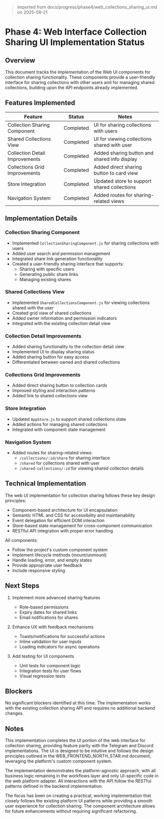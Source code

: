 > Imported from docs/progress/phase4/web_collections_sharing_ui.md on 2025-08-21

# Phase 4: Web Interface Collection Sharing UI Implementation Status

## Overview

This document tracks the implementation of the Web UI components for collection sharing functionality. These components provide a user-friendly interface for sharing collections with other users and for managing shared collections, building upon the API endpoints already implemented.

## Features Implemented

| Feature                         | Status    | Notes                                       |
|---------------------------------|-----------|---------------------------------------------|
| Collection Sharing Component    | Completed | UI for sharing collections with users       |
| Shared Collections View         | Completed | UI for viewing collections shared with user |
| Collection Detail Improvements  | Completed | Added sharing button and shared info display|
| Collections Grid Improvements   | Completed | Added direct sharing button to card view    |
| Store Integration               | Completed | Updated store to support shared collections |
| Navigation System               | Completed | Added routes for sharing-related views      |

## Implementation Details

### Collection Sharing Component
- Implemented `CollectionSharingComponent.js` for sharing collections with users
- Added user search and permission management
- Integrated share link generation functionality
- Created a user-friendly sharing interface that supports:
  - Sharing with specific users
  - Generating public share links
  - Managing existing shares

### Shared Collections View
- Implemented `SharedCollectionsComponent.js` for viewing collections shared with the user
- Created grid view of shared collections
- Added owner information and permission indicators
- Integrated with the existing collection detail view

### Collection Detail Improvements
- Added sharing functionality to the collection detail view
- Implemented UI to display sharing status
- Added sharing button for easy access
- Differentiated between owned and shared collections

### Collections Grid Improvements
- Added direct sharing button to collection cards
- Improved styling and interaction patterns
- Added link to shared collections view

### Store Integration
- Updated `AppStore.js` to support shared collections state
- Added actions for managing shared collections
- Integrated with component state management

### Navigation System
- Added routes for sharing-related views:
  - `/collections/:id/share` for sharing interface
  - `/shared` for collections shared with user
  - `/shared-collections/:id` for viewing shared collection details

## Technical Implementation

The web UI implementation for collection sharing follows these key design principles:
- Component-based architecture for UI encapsulation
- Semantic HTML and CSS for accessibility and maintainability
- Event delegation for efficient DOM interaction
- Store-based state management for cross-component communication
- RESTful API integration with proper error handling

All components:
- Follow the project's custom component system
- Implement lifecycle methods (mount/unmount)
- Handle loading, error, and empty states
- Provide appropriate user feedback
- Include responsive styling

## Next Steps

1. Implement more advanced sharing features
   - Role-based permissions
   - Expiry dates for shared links
   - Email notifications for shares

2. Enhance UX with feedback mechanisms
   - Toasts/notifications for successful actions
   - Inline validation for user inputs
   - Loading indicators for async operations

3. Add testing for UI components
   - Unit tests for component logic
   - Integration tests for user flows
   - Visual regression tests

## Blockers

No significant blockers identified at this time. The implementation works with the existing collection sharing API and requires no additional backend changes.

## Notes

This implementation completes the UI portion of the web interface for collection sharing, providing feature parity with the Telegram and Discord implementations. The UI is designed to be intuitive and follows the design principles outlined in the WEB_FRONTEND_NORTH_STAR.md document, leveraging the platform's custom component system.

The implementation demonstrates the platform-agnostic approach, with all business logic remaining in the workflows layer and only UI-specific code in the web platform adapter. All interactions with the API follow the RESTful patterns defined in the backend implementation.

The focus has been on creating a practical, working implementation that closely follows the existing platform UI patterns while providing a smooth user experience for collection sharing. The component architecture allows for future enhancements without requiring significant refactoring. 
